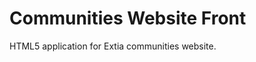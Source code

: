 Communities Website Front
=========================

HTML5 application for Extia communities website.